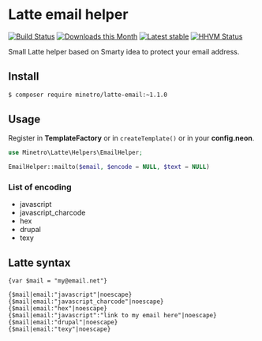 # Latte email helper

[![Build Status](https://travis-ci.org/minetro/latte-email.svg?branch=master)](https://travis-ci.org/minetro/latte-email)
[![Downloads this Month](https://img.shields.io/packagist/dm/minetro/latte-email.svg?style=flat)](https://packagist.org/packages/minetro/latte-email)
[![Latest stable](https://img.shields.io/packagist/v/minetro/latte-email.svg?style=flat)](https://packagist.org/packages/minetro/latte-email)
[![HHVM Status](https://img.shields.io/hhvm/minetro/latte-email.svg?style=flat)](http://hhvm.h4cc.de/package/minetro/latte-email)

Small Latte helper based on Smarty idea to protect your email address.


## Install
```sh
$ composer require minetro/latte-email:~1.1.0
```

## Usage

Register in **TemplateFactory** or in `createTemplate()` or in your **config.neon**.

```php
use Minetro\Latte\Helpers\EmailHelper;

EmailHelper::mailto($email, $encode = NULL, $text = NULL)
```

### List of encoding
* javascript
* javascript_charcode
* hex
* drupal
* texy

## Latte syntax

```
{var $mail = "my@email.net"}

{$mail|email:"javascript"|noescape}
{$mail|email:"javascript_charcode"|noescape}
{$mail|email:"hex"|noescape}
{$mail|email:"javascript":"link to my email here"|noescape}
{$mail|email:"drupal"|noescape}
{$mail|email:"texy"|noescape}
```


